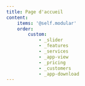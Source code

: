 ```yaml
---
title: Page d'accueil
content:
    items: '@self.modular'
    order:
        custom:
            - _slider
            - _features
            - _services
            - _app-view
            - _pricing
            - _customers
            - _app-download
---
```


